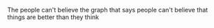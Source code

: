 The people can't believe the graph that says people can't believe that things are better than they think

